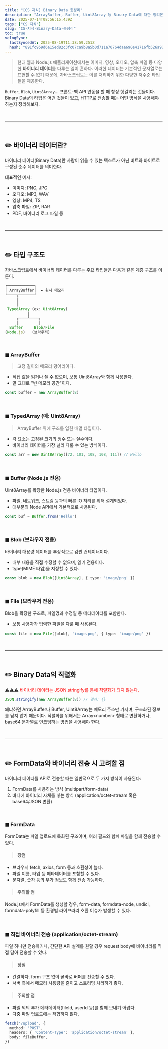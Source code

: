```yaml
---
title: "[CS 지식] Binary Data 총정리"
description: "ArrayBuffer, Buffer, Uint8Array 등 Binary Data에 대한 정리본"
date: 2025-07-14T08:56:15.439Z
tags: ["CS 지식"]
slug: "CS-지식-Binary-Data-총정리"
toc: true
velogSync:
  lastSyncedAt: 2025-08-19T11:38:59.251Z
  hash: "891fc959d6a15ed82c3fc07ca9b8a5b0d711a70764daa690e41716fb526a929b"
---
```


>현대 웹과 Node.js 애플리케이션에서는 이미지, 영상, 오디오, 압축 파일 등 다양한 **바이너리 데이터**를 다루는 일이 흔하다. 이러한 데이터는 기본적인 문자열로는 표현할 수 없기 때문에, 자바스크립트는 이를 처리하기 위한 다양한 저수준 타입들을 제공한다.

`Buffer`, `Blob`, `Uint8Array`...
프론트-백 API 연동을 할 때 항상 헷갈리는 것들이다.
Binary Data의 타입은 어떤 것들이 있고, HTTP로 전송할 때는 어떤 방식을 사용해야하는지 정리해보자.


<br>

---

<br>

## ✏️ 바이너리 데이터란?

바이너리 데이터(Binary Data)란 사람이 읽을 수 있는 텍스트가 아닌 비트와 바이트로 구성된 순수 데이터를 의미한다.

대표적인 예시:

- 이미지: PNG, JPG
- 오디오: MP3, WAV
- 영상: MP4, TS
- 압축 파일: ZIP, RAR
- PDF, 바이너리 로그 파일 등

<br>

---

<br>


## ✏️ 타입 구조도
자바스크립트에서 바이너리 데이터를 다루는 주요 타입들은 다음과 같은 계층 구조를 이룬다.

```ts
┌────────────┐
│ ArrayBuffer│  ← 원시 메모리
└────┬───────┘
     │     
     │                   		
 TypedArray (ex: Uint8Array)   
          │
     ┌────┴────┐
     │         │
  Buffer     Blob/File
(Node.js)   (브라우저)
```

<br>

### ◼︎ ArrayBuffer
> 고정 길이의 메모리 덩어리이다.

- 직접 값을 읽거나 쓸 수 없으며, 보통 Uint8Array와 함께 사용한다.
- 말 그대로 "빈 메모리 공간"이다.

```ts
const buffer = new ArrayBuffer(8)
```

<br>

### ◼︎ TypedArray (예: Uint8Array)
>ArrayBuffer 위에 구조를 입힌 배열 타입이다.

- 각 요소는 고정된 크기의 정수 또는 실수이다.
- 바이너리 데이터를 가장 널리 다룰 수 있는 방식이다.

```ts
const arr = new Uint8Array([72, 101, 108, 108, 111]) // Hello
```


<br>

### ◼︎ Buffer (Node.js 전용)
Uint8Array를 확장한 Node.js 전용 바이너리 타입이다.

- 파일, 네트워크, 스트림 등과의 빠른 IO 처리를 위해 설계되었다.
- 대부분의 Node API에서 기본적으로 사용된다.

```ts
const buf = Buffer.from('Hello')
```

<br>


### ◼︎ Blob (브라우저 전용)
바이너리 대용량 데이터를 추상적으로 감싼 컨테이너이다.

- 내부 내용을 직접 수정할 수 없으며, 읽기 전용이다.
- type(MIME 타입)을 지정할 수 있다.

```ts
const blob = new Blob([Uint8Array], { type: 'image/png' })
```

<br>

### ◼︎ File (브라우저 전용)
Blob을 확장한 구조로, 파일명과 수정일 등 메타데이터를 포함한다.

- 보통 사용자가 입력한 파일을 다룰 때 사용된다.

```ts
const file = new File([blob], 'image.png', { type: 'image/png' })
```

<br>

---

<br>


## ✏️ Binary Data의 직렬화

⚠️⚠️⚠️ <span style="color:red">바이너리 데이터는 JSON.stringify를 통해 직렬화가 되지 않는다.</span>

```ts
JSON.stringify(new ArrayBuffer(8)) // 결과: {}
```

왜냐하면 ArrayBuffer나 Buffer, Uint8Array는 메모리 주소만 가지며, 구조화된 정보를 담지 않기 때문이다.
직렬화를 위해서는 Array<number\> 형태로 변환하거나, base64 문자열로 인코딩하는 방법을 사용해야 한다.

<br>

---

<br>


## ✏️ FormData와 바이너리 전송 시 고려할 점
바이너리 데이터를 API로 전송할 때는 일반적으로 두 가지 방식이 사용된다:

1. FormData를 사용하는 방식 (multipart/form-data)
2. 바디에 바이너리 자체를 넣는 방식 (application/octet-stream 혹은 base64/JSON 변환)


<br>

### ◼︎ FormData
FormData는 파일 업로드에 특화된 구조이며, 여러 필드와 함께 파일을 함께 전송할 수 있다.

>#### 장점
- 브라우저 fetch, axios, form 등과 호환성이 높다.
- 파일 이름, 타입 등 메타데이터를 포함할 수 있다.
- 문자열, 숫자 등의 부가 정보도 함께 전송 가능하다.

>#### 주의할 점
Node.js에서 FormData를 생성할 경우, form-data, formdata-node, undici, formdata-polyfill 등 환경별 라이브러리 호환 이슈가 발생할 수 있다.

<br>

### ◼︎ 직접 바이너리 전송 (application/octet-stream)
파일 하나만 전송하거나, 간단한 API 설계를 원할 경우 request body에 바이너리를 직접 담아 전송할 수 있다.

>#### 장점
- 간결하다. form 구조 없이 곧바로 버퍼를 전송할 수 있다.
- 서버 측에서 메모리 사용량을 줄이고 스트리밍 처리하기 좋다.

>#### 주의할 점
- 파일 외의 추가 메타데이터(fileId, userId 등)를 함께 보내기 어렵다.
- 다중 파일 업로드에는 적합하지 않다.

```ts
fetch('/upload', {
  method: 'POST',
  headers: { 'Content-Type': 'application/octet-stream' },
  body: fileBuffer,
})
```
